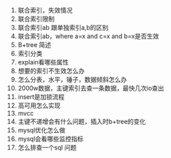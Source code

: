 1. 联合索引，失效情况
2. 联合索引限制
3. 联合索引ab 跟单独索引a,b的区别
4. 联合索引ab，where a=x and c=x and b=x是否生效
5. B+tree 简述
6. 索引分类
7. explain看哪些属性
8. 想要的索引不生效怎么办
9. 怎么分表，水平，锤子，数据倾斜怎么办
10. 2000w数据，主键索引去查一条数据，最快几次io查出
11. insert是加锁流程
12. 高可用怎么实现
13. mvcc
14. 主键不递增会有什么问题，插入时b+tree的变化
15. mysql优化怎么做
16. mysql会看哪些监控指标
17. 怎么排查一个sql 问题
